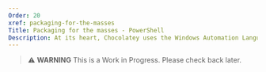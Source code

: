 ```yaml
---
Order: 20
xref: packaging-for-the-masses
Title: Packaging for the masses - PowerShell
Description: At its heart, Chocolatey uses the Windows Automation Language, PowerShell, to perform its different operations
---
```


> :warning: **WARNING** This is a Work in Progress. Please check back later.